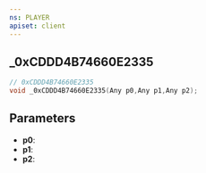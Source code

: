 ```yaml
---
ns: PLAYER
apiset: client
---
```

## _0xCDDD4B74660E2335

```c
// 0xCDDD4B74660E2335
void _0xCDDD4B74660E2335(Any p0,Any p1,Any p2);
```


## Parameters
* **p0**:
* **p1**:
* **p2**:



